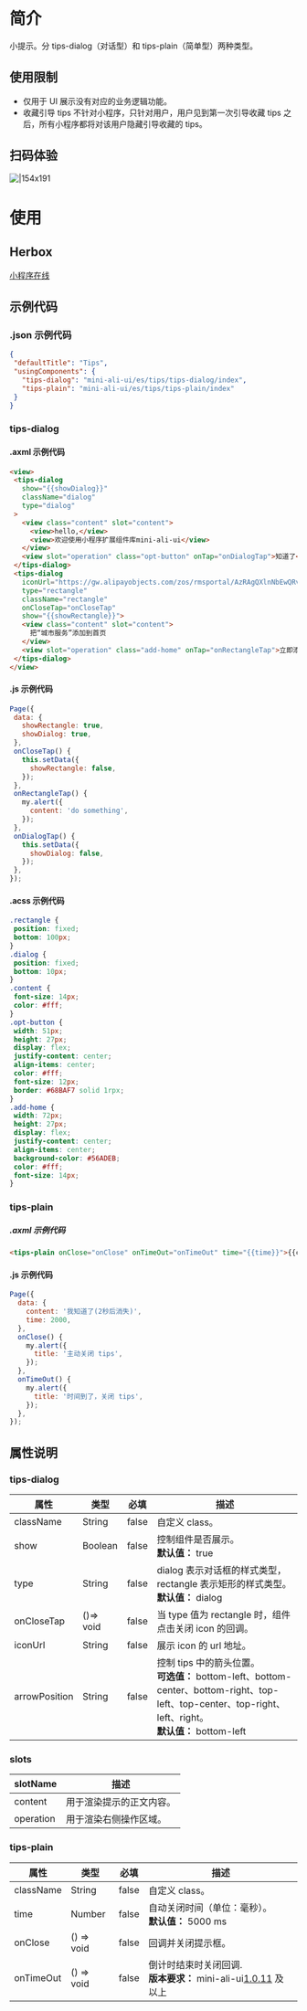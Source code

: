 
# 简介
小提示。分 tips-dialog（对话型）和 tips-plain（简单型）两种类型。

## 使用限制

- 仅用于 UI 展示没有对应的业务逻辑功能。
- 收藏引导 tips 不针对小程序，只针对用户，用户见到第一次引导收藏 tips 之后，所有小程序都将对该用户隐藏引导收藏的 tips。

## 扫码体验
![|154x191](https://mdn.alipayobjects.com/afts/img/A*yfZURLPdBOsAAAAAAAAAAABkAa8wAA/original?bz=openpt_doc&t=UAAm-g5ooVnIlNHckQOZRgAAAABkMK8AAAAA#align=left&display=inline&height=191&margin=%5Bobject%20Object%5D&originHeight=191&originWidth=154&status=done&style=none&width=154)

# 使用

## Herbox
[小程序在线](https://herbox-embed.alipay.com/s/doc-aliui-tips?theme=light&previewZoom=75&chInfo=openhome-doc) 

## 示例代码

### .json 示例代码
```json
{
 "defaultTitle": "Tips",
 "usingComponents": {
   "tips-dialog": "mini-ali-ui/es/tips/tips-dialog/index",
   "tips-plain": "mini-ali-ui/es/tips/tips-plain/index"
 }
}
```

### tips-dialog

#### .axml 示例代码
```html
<view>
 <tips-dialog
   show="{{showDialog}}"
   className="dialog"
   type="dialog"
 >
   <view class="content" slot="content">
     <view>hello,</view>
     <view>欢迎使用小程序扩展组件库mini-ali-ui</view>
   </view>
   <view slot="operation" class="opt-button" onTap="onDialogTap">知道了</view>
 </tips-dialog>
 <tips-dialog
   iconUrl="https://gw.alipayobjects.com/zos/rmsportal/AzRAgQXlnNbEwQRvEwiu.png"
   type="rectangle"
   className="rectangle"
   onCloseTap="onCloseTap"
   show="{{showRectangle}}">
   <view class="content" slot="content">
     把“城市服务”添加到首页
   </view>
   <view slot="operation" class="add-home" onTap="onRectangleTap">立即添加</view>
 </tips-dialog>
</view>
```

#### .js 示例代码
```javascript
Page({
 data: {
   showRectangle: true,
   showDialog: true,
 },
 onCloseTap() {
   this.setData({
     showRectangle: false,
   });
 },
 onRectangleTap() {
   my.alert({
     content: 'do something',
   });
 },
 onDialogTap() {
   this.setData({
     showDialog: false,
   });
 },
});
```

#### .acss 示例代码
```css
.rectangle {
 position: fixed;
 bottom: 100px;
}
.dialog {
 position: fixed;
 bottom: 10px;
}
.content {
 font-size: 14px;
 color: #fff;
}
.opt-button {
 width: 51px;
 height: 27px;
 display: flex;
 justify-content: center;
 align-items: center;
 color: #fff;
 font-size: 12px;
 border: #68BAF7 solid 1rpx;
}
.add-home {
 width: 72px;
 height: 27px;
 display: flex;
 justify-content: center;
 align-items: center;
 background-color: #56ADEB;
 color: #fff;
 font-size: 14px;
}
```

### tips-plain

##### .axml 示例代码
```html
<tips-plain onClose="onClose" onTimeOut="onTimeOut" time="{{time}}">{{content}}</tips-plain>
```

#### .js 示例代码
```javascript
Page({
  data: {
    content: '我知道了(2秒后消失)',
    time: 2000,
  },
  onClose() {
    my.alert({
      title: '主动关闭 tips',
    });
  },
  onTimeOut() {
    my.alert({
      title: '时间到了，关闭 tips',
    });
  },
});
```

## 属性说明

### tips-dialog
| **属性** | **类型** | **必填** | **描述** |
| --- | --- | --- | --- |
| className | String | false | 自定义 class。 |
| show | Boolean | false | 控制组件是否展示。<br />**默认值：** true |
| type | String | false | dialog 表示对话框的样式类型，rectangle 表示矩形的样式类型。<br />**默认值：** dialog |
| onCloseTap | ()=> void | false | 当 type 值为 rectangle 时，组件点击关闭 icon 的回调。 |
| iconUrl | String | false | 展示 icon 的 url 地址。 |
| arrowPosition | String | false | 控制 tips 中的箭头位置。<br />**可选值：** bottom-left、bottom-center、bottom-right、top-left、top-center、top-right、left、right。<br />**默认值：** bottom-left |


### slots
| **slotName** | **描述** |
| --- | --- |
| content | 用于渲染提示的正文内容。 |
| operation | 用于渲染右侧操作区域。 |


### tips-plain
| **属性** | **类型** | **必填** | **描述** |
| --- | --- | --- | --- |
| className | String | false | 自定义 class。 |
| time | Number | false | 自动关闭时间（单位：毫秒）。<br />**默认值：** 5000 ms |
| onClose | () => void | false | 回调并关闭提示框。 |
| onTimeOut | () => void | false | 倒计时结束时关闭回调.<br />**版本要求：** mini-ali-ui[1.0.11](https://www.npmjs.com/package/mini-ali-ui?activeTab=versions) 及以上 |

